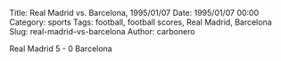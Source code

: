 Title: Real Madrid vs. Barcelona, 1995/01/07
Date: 1995/01/07 00:00
Category: sports
Tags: football, football scores, Real Madrid, Barcelona
Slug: real-madrid-vs-barcelona
Author: carbonero


Real Madrid 5 - 0 Barcelona
